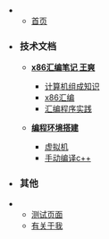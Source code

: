 
*   
    * [首页](/)

* <h3 style="padding-left: 3px">技术文档</h3>

    * [<b>x86汇编笔记 王爽</b>](/汇编语言_王爽/汇编语言_王爽?id=汇编语言_王爽 )

        * [计算机组成知识](汇编语言_王爽/汇编语言_王爽)
        * [x86汇编](/汇编语言_王爽/汇编语言_王爽?id=x86汇编)
        * [汇编程序实践](/汇编语言_王爽/汇编语言_王爽?id=汇编程序实践)

    * [<b>编程环境搭建</b>](/环境配置问题/环境配置问题)
        * [虚拟机](/环境配置问题/环境配置问题?id=虚拟机)
        * [手动编译c++](/环境配置问题/环境配置问题?id=手动编译c)

* <h3 style="padding-left: 3px">其他</h3>
* 
    * [测试页面](/test/)
    * [有关于我](/about/)

